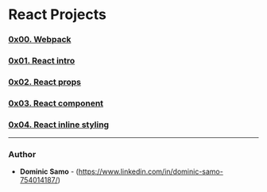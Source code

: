 # React Projects

### [0x00. Webpack](0x00-Webpack)

### [0x01. React intro](0x01-react_intro)

### [0x02. React props](0x02-react_props)

### [0x03. React component](0x03-React_component)

### [0x04. React inline styling](0x04-React_inline_styling)

---

### Author
* **Dominic Samo** - (https://www.linkedin.com/in/dominic-samo-754014187/)

